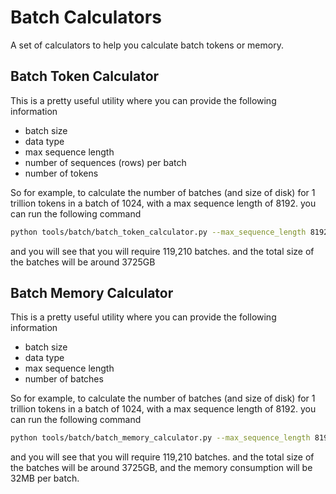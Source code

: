 # Batch Calculators
A set of calculators to help you calculate batch tokens or memory.

## Batch Token Calculator
This is a pretty useful utility where you can provide the following information

- batch size
- data type
- max sequence length
- number of sequences (rows) per batch
- number of tokens

So for example, to calculate the number of batches (and size of disk) for 1 trillion tokens in a batch of 1024, with a max sequence length of 8192.  you can run the following command


```bash
python tools/batch/batch_token_calculator.py --max_sequence_length 8192 --batch_size 1024 --dtype int32 --num_tokens 1000000000000
```

and you will see that you will require 119,210 batches. and the total size of the batches will be around 3725GB

## Batch Memory Calculator
This is a pretty useful utility where you can provide the following information

- batch size
- data type
- max sequence length
- number of batches

So for example, to calculate the number of batches (and size of disk) for 1 trillion tokens in a batch of 1024, with a max sequence length of 8192.  you can run the following command


```bash
python tools/batch/batch_memory_calculator.py --max_sequence_length 8192 --batch_size 1024 --dtype int32 --num_batches 119210 
```

and you will see that you will require 119,210 batches. and the total size of the batches will be around 3725GB, and the memory consumption will be 32MB per batch.
